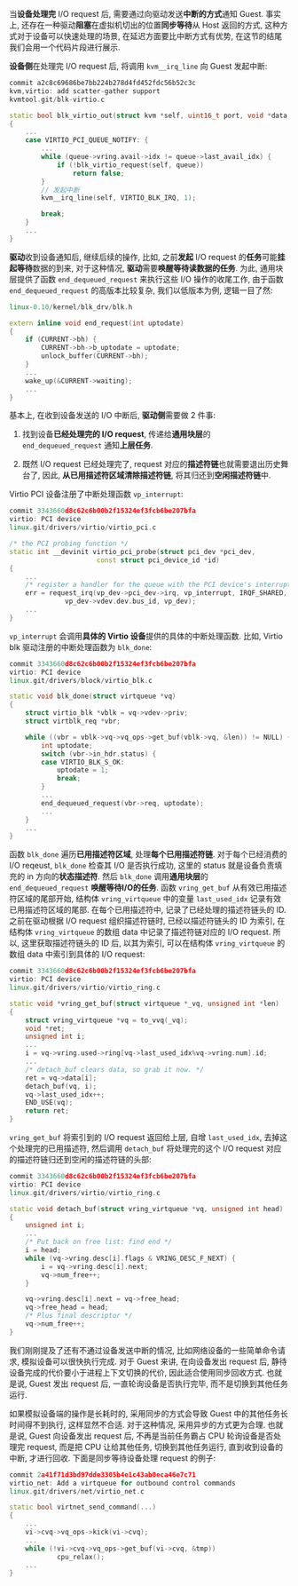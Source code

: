 
当**设备处理完** I/O request 后, 需要通过向驱动发送**中断的方式**通知 Guest. 事实上, 还存在一种驱动**阻塞**在虚拟机切出的位置**同步等待**从 Host 返回的方式, 这种方式对于设备可以快速处理的场景, 在延迟方面要比中断方式有优势, 在这节的结尾我们会用一个代码片段进行展示.

**设备侧**在处理完 I/O request 后, 将调用 `kvm__irq_line` 向 Guest 发起中断:

```cpp
commit a2c8c69686be7bb224b278d4fd452fdc56b52c3c
kvm,virtio: add scatter-gather support
kvmtool.git/blk-virtio.c

static bool blk_virtio_out(struct kvm *self, uint16_t port, void *data, int size, uint32_t count)
{
    ...
	case VIRTIO_PCI_QUEUE_NOTIFY: {
		...
		while (queue->vring.avail->idx != queue->last_avail_idx) {
			if (!blk_virtio_request(self, queue))
				return false;
		}
        // 发起中断
		kvm__irq_line(self, VIRTIO_BLK_IRQ, 1);

		break;
	}
    ...
}
```

**驱动**收到设备通知后, 继续后续的操作, 比如, 之前**发起** I/O request 的**任务**可能**挂起等待**数据的到来, 对于这种情况, **驱动**需要**唤醒等待读数据的任务**. 为此, 通用块层提供了函数 `end_dequeued_request` 来执行这些 I/O 操作的收尾工作, 由于函数 `end_dequeued_request` 的高版本比较复杂, 我们以低版本为例, 逻辑一目了然:

```cpp
linux-0.10/kernel/blk_drv/blk.h

extern inline void end_request(int uptodate)
{
    if (CURRENT->bh) {
        CURRENT->bh->b_uptodate = uptodate;
        unlock_buffer(CURRENT->bh);
    }
    ...
    wake_up(&CURRENT->waiting);
    ...
}
```

基本上, 在收到设备发送的 I/O 中断后, **驱动侧**需要做 2 件事:

1) 找到设备**已经处理完的 I/O request**, 传递给**通用块层**的  `end_dequeued_request` 通知**上层任务**.

2) 既然 I/O request 已经处理完了, request 对应的**描述符链**也就需要退出历史舞台了, 因此, **从已用描述符区域清除描述符链**, 将其归还到**空闲描述符链**中.

Virtio PCI 设备注册了中断处理函数 `vp_interrupt`:

```cpp
commit 3343660d8c62c6b00b2f15324ef3fcb6be207bfa
virtio: PCI device
linux.git/drivers/virtio/virtio_pci.c

/* the PCI probing function */
static int __devinit virtio_pci_probe(struct pci_dev *pci_dev,
				      const struct pci_device_id *id)
{
    ...
	/* register a handler for the queue with the PCI device's interrupt */
	err = request_irq(vp_dev->pci_dev->irq, vp_interrupt, IRQF_SHARED,
			  vp_dev->vdev.dev.bus_id, vp_dev);
    ...
}
```

`vp_interrupt` 会调用**具体的 Virtio 设备**提供的具体的中断处理函数. 比如, Virtio blk 驱动注册的中断处理函数为 `blk_done`:

```cpp
commit 3343660d8c62c6b00b2f15324ef3fcb6be207bfa
virtio: PCI device
linux.git/drivers/block/virtio_blk.c

static void blk_done(struct virtqueue *vq)
{
	struct virtio_blk *vblk = vq->vdev->priv;
	struct virtblk_req *vbr;

	while ((vbr = vblk->vq->vq_ops->get_buf(vblk->vq, &len)) != NULL) {
		int uptodate;
		switch (vbr->in_hdr.status) {
		case VIRTIO_BLK_S_OK:
			uptodate = 1;
			break;
        }
        ...
		end_dequeued_request(vbr->req, uptodate);
		...
	}
    ...
}
```

函数 `blk_done` 遍历**已用描述符区域**, 处理**每个已用描述符链**. 对于每个已经消费的 I/O reqeust, `blk_done` 检查其 I/O 是否执行成功, 这里的 status 就是设备负责填充的 in 方向的**状态描述符**. 然后 `blk_done` 调用**通用块层**的 `end_dequeued_request` **唤醒等待I/O的任务**. 函数 `vring_get_buf` 从有效已用描述符区域的尾部开始, 结构体 `vring_virtqueue` 中的变量 `last_used_idx` 记录有效已用描述符区域的尾部. 在每个已用描述符中, 记录了已经处理的描述符链头的 ID. 之前在驱动根据 I/O request 组织描述符链时, 已经以描述符链头的 ID 为索引, 在结构体 `vring_virtqueue` 的数组 data 中记录了描述符链对应的 I/O request. 所以, 这里获取描述符链头的 ID 后, 以其为索引, 可以在结构体 `vring_virtqueue` 的数组 data 中索引到具体的 I/O request:

```cpp
commit 3343660d8c62c6b00b2f15324ef3fcb6be207bfa
virtio: PCI device
linux.git/drivers/virtio/virtio_ring.c

static void *vring_get_buf(struct virtqueue *_vq, unsigned int *len)
{
	struct vring_virtqueue *vq = to_vvq(_vq);
	void *ret;
	unsigned int i;
    ...
	i = vq->vring.used->ring[vq->last_used_idx%vq->vring.num].id;
    ...
	/* detach_buf clears data, so grab it now. */
	ret = vq->data[i];
	detach_buf(vq, i);
	vq->last_used_idx++;
	END_USE(vq);
	return ret;
}
```

`vring_get_buf` 将索引到的 I/O request 返回给上层, 自增 `last_used_idx`, 去掉这个处理完的已用描述符, 然后调用 `detach_buf` 将处理完的这个 I/O request 对应的描述符链归还到空闲的描述符链的头部:

```cpp
commit 3343660d8c62c6b00b2f15324ef3fcb6be207bfa
virtio: PCI device
linux.git/drivers/virtio/virtio_ring.c

static void detach_buf(struct vring_virtqueue *vq, unsigned int head)
{
	unsigned int i;
    ...
	/* Put back on free list: find end */
	i = head;
	while (vq->vring.desc[i].flags & VRING_DESC_F_NEXT) {
		i = vq->vring.desc[i].next;
		vq->num_free++;
	}

	vq->vring.desc[i].next = vq->free_head;
	vq->free_head = head;
	/* Plus final descriptor */
	vq->num_free++;
}
```

我们刚刚提及了还有不通过设备发送中断的情况, 比如网络设备的一些简单命令请求, 模拟设备可以很快执行完成. 对于 Guest 来讲, 在向设备发出 request 后, 静待设备完成的代价要小于进程上下文切换的代价, 因此适合使用同步回收方式. 也就是说, Guest 发出 request 后, 一直轮询设备是否执行完毕, 而不是切换到其他任务运行.

如果模拟设备端的操作是长耗时的, 采用同步的方式会导致 Guest 中的其他任务长时间得不到执行, 这样显然不合适. 对于这种情况, 采用异步的方式更为合理. 也就是说, Guest 向设备发出 request 后, 不再是当前任务霸占 CPU 轮询设备是否处理完 request, 而是把 CPU 让给其他任务, 切换到其他任务运行, 直到收到设备的中断, 才进行回收. 下面是同步等待设备处理 request 的例子:

```cpp
commit 2a41f71d3bd97dde3305b4e1c43ab0eca46e7c71
virtio_net: Add a virtqueue for outbound control commands
linux.git/drivers/net/virtio_net.c

static bool virtnet_send_command(...)
{
    ...
    vi->cvq->vq_ops->kick(vi->cvq);
    ...
    while (!vi->cvq->vq_ops->get_buf(vi->cvq, &tmp))
            cpu_relax();
    ...
}
```